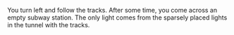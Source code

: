 You turn left and follow the tracks.
After some time, you come across an empty subway station.
The only light comes from the sparsely placed lights in the tunnel with the 
tracks.
